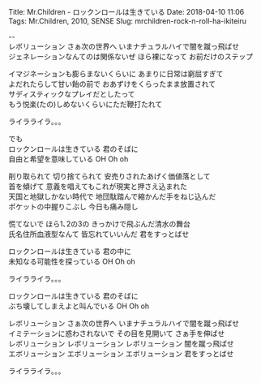 Title: Mr.Children - ロックンロールは生きている
Date: 2018-04-10 11:06
Tags: Mr.Children, 2010, SENSE
Slug: mrchildren-rock-n-roll-ha-ikiteiru


--  
レボリューション さぁ次の世界へ いまナチュラルハイで闇を蹴っ飛ばせ  
ジェネレーションなんてのは関係ないぜ ほら裸になって お前だけのステップ  
  
イマジネーションも膨らまないくらいに あまりに日常は窮屈すぎて  
よだれたらして甘い飴の前で おあずけをくらったまま放置されて  
サディスティックなプレイだとしたって  
もう悦楽(たの)しめないくらいにただ鞭打たれて  
  
ライラライラ｡｡｡  
  
でも  
ロックンロールは生きている 君のそばに  
自由と希望を意味している OH Oh oh  
  
削り取られて 切り捨てられて 安売りされたあげく価値落として  
首を傾げて 意義を唱えてもこれが現実と押さえ込まれた  
天国と地獄しかない時代で 地団駄踏んで縮かんだ手をねじ込んだ  
ポケットの中握りこぶし 今日も痛み隠し  
  
慌てないで ほら1､2の3の きっかけで飛ぶんだ清水の舞台  
氏名住所血液型なんて 皆忘れていいんだ 君をすっとばせ  
  
ロックンロールは生きている 君の中に  
未知なる可能性を探っている OH Oh oh  
  
ライラライラ｡｡｡  
  
ロックンロールは生きている 君のそばに  
ぶち壊してしまえよと叫んでいる OH Oh oh  
  
レボリューション さぁ次の世界へ いまナチュラルハイで闇を蹴っ飛ばせ  
イミテーションに惑わされないで その目を見開いて さぁ手を伸ばせ  
レボリューション レボリューション レボリューション 闇を蹴っ飛ばせ  
エボリューション エボリューション エボリューション 君をすっとばせ  
  
ライラライラ｡｡｡  
